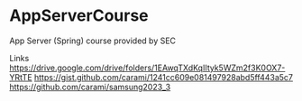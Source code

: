 # AppServerCourse
App Server (Spring) course provided by SEC

Links
https://drive.google.com/drive/folders/1EAwqTXdKqIItyk5WZm2f3K0OX7-YRtTE
https://gist.github.com/carami/1241cc609e081497928abd5ff443a5c7
https://github.com/carami/samsung2023_3
